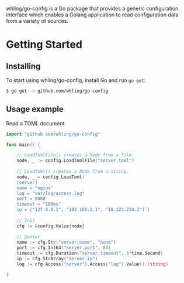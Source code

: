 whling/go-config is a Go package that provides a generic configuration interface which enables a Golang application to read configuration data from a variety of sources.

Getting Started
===============

## Installing

To start using whling/go-config, install Go and run `go get`:

```sh
$ go get -u github.com/whling/go-config
```

## Usage example
Read a TOML document:
```go
import "github.com/whling/go-config"

func main() {

    // LoadTomlFile() creates a Node from a file.
    node, _ := config.LoadTomlFile("server.toml")
    
    // LoadToml() creates a Node from a string.
    node, _ = config.LoadToml(`
    [server]
    name = "nginx"
    log = "var/log/access.log"
    port = 8080
    timeout = "100ms"
    ip = ["127.0.0.1", "192.168.1.1", "10.123.234.2"]`)
    
    // Init
    cfg := &config.Value{node}
    
    // Getter
    name := cfg.Str("server.name", "none")
    port := cfg.Int64("server.port", 80)
    timeout := cfg.Duration("server.timeout", 1*time.Second)
    ip := cfg.StrArray("server.ip")
    log := cfg.Access("server").Access("log").Value().(string)

}
```
